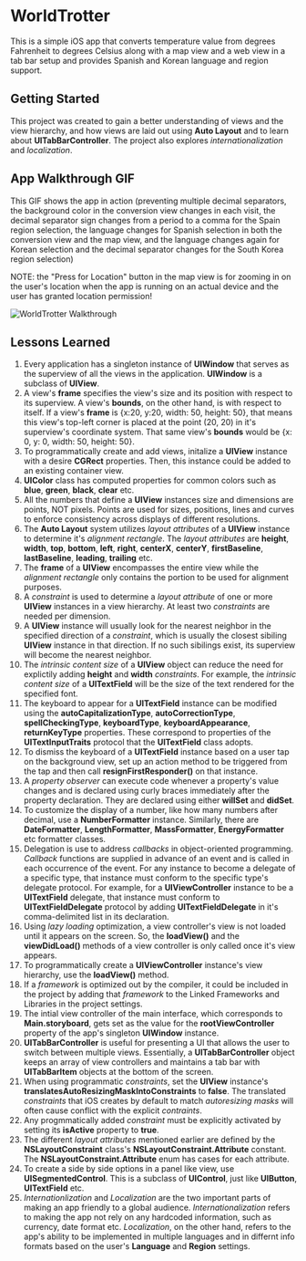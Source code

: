 # WorldTrotter

This is a simple iOS app that converts temperature value from degrees Fahrenheit to degrees Celsius along with a map view and a web view in a tab bar setup and provides Spanish and Korean language and region support.

## Getting Started

This project was created to gain a better understanding of views and the view hierarchy, and how views are laid out using **Auto Layout** and to learn about **UITabBarController**. The project also explores *internationalization* and *localization*.

## App Walkthrough GIF

This GIF shows the app in action (preventing multiple decimal separators, the background color in the conversion view changes in each visit, the decimal separator sign changes from a period to a comma for the Spain region selection, the language changes for Spanish selection in both the conversion view and the map view, and the language changes again for Korean selection and the decimal separator changes for the South Korea region selection)

NOTE: the "Press for Location" button in the map view is for zooming in on the user's location when the app is running on an actual device and the user has granted location permission!

![WorldTrotter Walkthrough](walkthrough.gif)

## Lessons Learned
1. Every application has a singleton instance of **UIWindow** that serves as the superview of all the views in the application. **UIWindow** is a subclass of **UIView**.
2. A view's **frame** specifies the view's size and its position with respect to its superview. A view's **bounds**, on the other hand, is with respect to itself. If a view's **frame** is {x:20, y:20, width: 50, height: 50}, that means this view's top-left corner is placed at the point (20, 20) in it's superview's coordinate system. That same view's **bounds** would be {x: 0, y: 0, width: 50, height: 50}.
3. To programmatically create and add views, initalize a **UIView** instance with a desire **CGRect** properties. Then, this instance could be added to an existing container view.
4. **UIColor** class has computed properties for common colors such as **blue**, **green**, **black**, **clear** etc.
5. All the numbers that define a **UIView** instances size and dimensions are points, NOT pixels. Points are used for sizes, positions, lines and curves to enforce consistency across displays of different resolutions.
6. The **Auto Layout** system utilizes *layout attributes* of a **UIView** instance to determine it's *alignment rectangle*. The *layout attributes* are **height**, **width**, **top**, **bottom**, **left**, **right**, **centerX**, **centerY**, **firstBaseline**, **lastBaseline**,  **leading**, **trailing** etc.
7. The **frame** of a **UIView** encompasses the entire view while the *alignment rectangle* only contains the portion to be used for alignment purposes.
8. A *constraint* is used to determine a *layout attribute* of one or more **UIView** instances in a view hierarchy. At least two *constraints* are needed per dimension.
9. A **UIView** instance will usually look for the nearest neighbor in the specified direction of a *constraint*, which is usually the closest sibiling **UIView** instance in that direction. If no such sibilings exist, its superview will become the nearest neighbor.
10. The *intrinsic content size* of a **UIView** object can reduce the need for explictily adding **height** and **width** *constraints*. For example, the *intrinsic content size* of a **UITextField** will be the size of the text rendered for the specified font.
11. The keyboard to appear for a **UITextField** instance can be modified using the **autoCapitalizationType**, **autoCorrectionType**, **spellCheckingType**, **keyboardType**, **keyboardAppearance**, **returnKeyType** properties. These correspond to properties of the **UITextInputTraits** protocol that the **UITextField** class adopts.
12. To dismiss the keyboard of a **UITextField** instance based on a user tap on the background view, set up an action method to be triggered from the tap and then call **resignFirstResponder()** on that instance.
13. A *property observer* can execute code whenever a property's value changes and is declared using curly braces immediately after the property declaration. They are declared using either **willSet** and **didSet**.
14. To customize the display of a number, like how many numbers after decimal, use a **NumberFormatter** instance. Similarly, there are **DateFormatter**, **LengthFormatter**, **MassFormatter**, **EnergyFormatter** etc formatter classes.
15. Delegation is use to address *callbacks* in object-oriented programming. *Callback* functions are supplied in advance of an event and is called in each occurrence of the event. For any instance to become a delegate of a specific type, that instance must conform to the specific type's delegate protocol. For example, for a **UIViewController** instance to be a **UITextField** delegate, that instance must conform to **UITextFieldDelegate** protocol by adding **UITextFieldDelegate** in it's comma-delimited list in its declaration.
16. Using *lazy loading* optimization, a view controller's view is not loaded until it appears on the screen. So, the **loadView()** and the **viewDidLoad()** methods of a view controller is only called once it's view appears.
17. To programmatically create a **UIViewController** instance's view hierarchy, use the **loadView()** method.
18. If a *framework* is optimized out by the compiler, it could be included in the project by adding that *framework* to the Linked Frameworks and Libraries in the project settings.
19. The intial view controller of the main interface, which corresponds to **Main.storyboard**, gets set as the value for the **rootViewController** property of the app's singleton **UIWindow** instance.
20. **UITabBarController** is useful for presenting a UI that allows the user to switch between multiple views. Essentially, a **UITabBarController** object keeps an array of view controllers and maintains a tab bar with **UITabBarItem** objects at the bottom of the screen.
21. When using programmatic *constraints*, set the **UIView** instance's **translatesAutoResizingMaskIntoConstraints** to **false**. The translated *constraints* that iOS creates by default to match *autoresizing masks* will often cause conflict with the explicit *contraints*.
22. Any progmmatically added *constraint* must be explicitly activated by setting its **isActive** property to **true**.
23. The different *layout attributes* mentioned earlier are defined by the **NSLayoutConstraint** class's **NSLayoutConstraint.Attribute** constant. The **NSLayoutConstraint.Attribute** enum has cases for each attribute.
24. To create a side by side options in a panel like view, use **UISegmentedControl**. This is a subclass of **UIControl**, just like **UIButton**, **UITextField** etc.
25. *Internationlization* and *Localization* are the two important parts of making an app friendly to a global audience. *Internationalization* refers to making the app not rely on any hardcoded information, such as currency, date format etc. *Localization*, on the other hand, refers to the app's ability to be implemented in multiple languages and  in differnt info formats based on the user's **Language** and **Region** settings.
